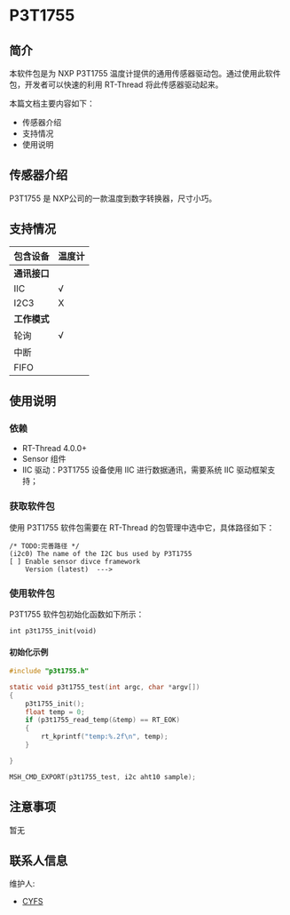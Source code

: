 # P3T1755

## 简介

本软件包是为 NXP P3T1755 温度计提供的通用传感器驱动包。通过使用此软件包，开发者可以快速的利用 RT-Thread 将此传感器驱动起来。

本篇文档主要内容如下：

- 传感器介绍
- 支持情况
- 使用说明

## 传感器介绍

P3T1755 是 NXP公司的一款温度到数字转换器，尺寸小巧。

## 支持情况

| 包含设备     | 温度计 |
| ------------ | ------ |
| **通讯接口** |        |
| IIC          | √      |
| I2C3         | X      |
| **工作模式** |        |
| 轮询         | √      |
| 中断         |        |
| FIFO         |        |

## 使用说明

### 依赖

- RT-Thread 4.0.0+
- Sensor 组件
- IIC 驱动：P3T1755 设备使用 IIC 进行数据通讯，需要系统 IIC 驱动框架支持；

### 获取软件包

使用 P3T1755 软件包需要在 RT-Thread 的包管理中选中它，具体路径如下：

```
/* TODO:完善路径 */
(i2c0) The name of the I2C bus used by P3T1755
[ ] Enable sensor divce framework
    Version (latest)  --->
```

### 使用软件包

P3T1755 软件包初始化函数如下所示：

```
int p3t1755_init(void)
```

#### 初始化示例

```c
#include "p3t1755.h"

static void p3t1755_test(int argc, char *argv[])
{
    p3t1755_init();
    float temp = 0;
    if (p3t1755_read_temp(&temp) == RT_EOK)
    {
        rt_kprintf("temp:%.2f\n", temp);
    }

}

MSH_CMD_EXPORT(p3t1755_test, i2c aht10 sample);
```

## 注意事项

暂无

## 联系人信息

维护人:

- [CYFS](https://github.com/CYFS3) 
